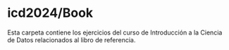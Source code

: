 # icd2024/Book

Esta carpeta contiene los ejercicios del curso de Introducción a la Ciencia de Datos relacionados al libro de referencia.

